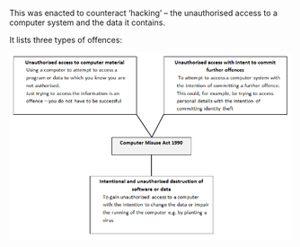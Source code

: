 This was enacted to counteract ‘hacking’ – the unauthorised access to a computer system and the data it contains.

It lists three types of offences:

![](.guides/img/cma.png)